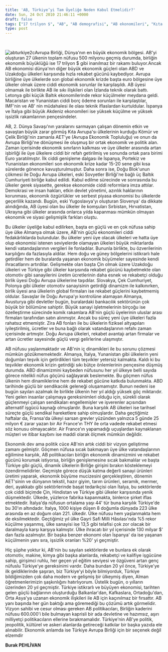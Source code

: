 ```yaml
---
title: 'AB, Türkiye’yi Tam Üyeliğe Neden Kabul Etmelidir?'
date: Sun, 24 Oct 2010 21:46:11 +0000
draft: false
tags: ["17 trilyon $", "AB", "AB demografisi", "AB ekonomileri", "Kıta Avrupası", "Kömür ve Çelik Birliği", "Politika", "THY", "Türkiye ve AB İlişkileri", "Uluslarası İlişkiler"]
type: post
---
```











 











![abturkiye2c](http://www.turkhaber.com.ua/images/stories/abturkiye2c.jpg)Avrupa Birliği, Dünya'nın en büyük ekonomik bölgesi. AB'yi oluşturan 27 ülkenin toplam nüfusu 500 milyonu geçmiş durumda, birliğin ekonomik büyüklüğü ise 17 trilyon $ gibi inanılmaz bir rakamı buluyor.Ancak AB ekonomisi dünya'nın diğer büyük ekonomik güçleri olan ABD ve Uzakdoğu ülkeleri karşısında hızla rekabet gücünü kaybediyor. Avrupa birliğine üye ülkelerde son global ekonomik krizde başta euro bölgesine üye ülkeler olmak üzere ciddi ekonomik sorunlar ile karşılaşıldı. AB üyesi olmamak ile birlikte AB ile sıkı ilişkileri olan İzlanda teknik olarak battı. Letonya gibi küçük Baltık ekonomilerinde rekor küçülmeler meydana geldi. Macaristan ve Yunanistan ciddi borç ödeme sorunları ile karşılaştılar, IMF'nin ve AB' nin müdahalesi ile olası teknik iflaslardan kurtuldular. İspanya ve İtalya gibi büyük Akdeniz ekonomileri ise yüksek küçülme ve yüksek işsizlik rakamlarının pençesindeler.


AB, 2. Dünya Savaşı'nın yaralarını sarmayan çalışan dönemin etkin ve savaştan büyük zarar görmüş Kıta Avrupa'sı ülkelerinin kurduğu Kömür ve Çelik Birliği'nin zamanla AET'ye (Avrupa Ekonomik Topluluğu) ve onun da Avrupa Birliği'ne dönüşmesi ile oluşmuş bir ortak ekonomik ve politik alan. Zaman içerisinde ekonomik sınırların kalkması ve üye ülkeler arasında artan işbirliği ile üye ülkelere ciddi bir refah getirilmiş ve sonunda ortak para birimi Euro yaratılmıştır. İlk ciddi genişleme dalgası ile İspanya, Portekiz ve Yunanistan ekonomileri son ekonomik krize kadar 15-20 sene gibi kısa sürelerde gönence kavuşturulmuştur. Daha sonra ise, Doğu Blok'unun çökmesi ile Doğu Avrupa ülkeleri, eski Sovyetler Birliği'ne bağlı üç Baltık Cumhuriyeti birliğe kabul edildi. Kabul edilme sürecinde ve sonrasında bu ülkeler gerek siyasette, gerekse ekonomide ciddi reformlara imza attılar. Demokrasi ve insan hakları, etkin devlet yönetimi, azınlık haklarının korunması, ekonomik özgürlükler ve serbest piyasa ekonomisi bu ülkelerde geçerlilik kazandı. Bugün, eski Yugoslavya'yı oluşturan Slovenya' da dikkate alındığında, AB üyesi olan bu ülkeler ile komşuları Sırbistan, Hırvatistan, Ukrayna gibi ülkeler arasında onlarca yılda kapanması mümkün olmayan ekonomik ve siyasi gelişmişlik farkları oluştu.




Bu ülkeler üyeliğe kabul edilirken, başta en güçlü ve en çok nüfusa sahip üye ülke Almanya olmak üzere, AB'nin güçlü ekonomileri ciddi fedakârlıklarda bulundular. Bu ülkeler yeni üye olacak ülkeleri ve hatta üye olup ekonomisi istenen seviyelerde olamayan ülkeleri büyük miktarlarda kendi vatandaşlarının vergileri ile fonladılar. Bununla birlikte, bu özverilerinin karşılığını da fazlasıyla aldılar. Hem doğu ve güney bölgelerini istikrarlı hale getirdiler hem de buralarda yaşanan ekonomik büyümeler sayesinde kendi ihracatlarını artırdılar. Gelişmekte olan başta Çin olmak üzere Uzakdoğu ülkeleri ve Türkiye gibi ülkeler karşısında rekabet gücünü kaybetmekte olan otomotiv gibi sanayilerini üretim ücretlerinin daha esnek ve rekabetçi olduğu birlik üyesi Doğu Avrupa ülkelerine taşıdılar. Slovakya, Çek Cumhuriyet, Polonya gibi ülkeler otomotiv sanayisinin getirdiği dinamizm ile kalkınırken, birlik üyesi ana ülkelerin global firmaları ise rekabet güçlerini kaybetmemiş oldular. Savaşlar ile Doğu Avrupa'yı kontrolüne alamayan Almanya, Avusturya gibi devletler bugün, buralardaki bankacılık sektörünün çok büyük bir bölümüne sahiptir. Büyük sanayi işletmelerinin birçoğu ise özelleştirme sürecinde komik rakamlara AB'nin güçlü üyelerinin uluslar arası firmaları tarafından satın alınmıştır. Ancak bu süreç yeni üye ülkeleri fazla rahatsız etmemiştir. Zira AB fonları ile bu ülkelerin fiziksel altyapıları iyileştirilmiş, ücretler ve buna bağlı olarak vatandaşlarının refahı zaman içerisinde artmıştır. Doğu Avrupa ülkeleri, rekabet avantajı artan firmalar ve artan ücretler sayesinde güçlü vergi gelirlerine ulaşmıştır.




AB nüfusu yaşlanmaktadır ve AB'nin iç dinamikleri ile bu sorunu çözmesi mümkün gözükmemektedir. Almanya, İtalya, Yunanistan gibi ülkelerin yeni doğumları teşvik için getirdikleri tüm teşvikler yetersiz kalmakta. Kaldı ki bu teşvikler ekonomik krizin getirdiği sıkı bütçe önlemlerinin pençesine düşmüş durumda. ABD dinamizmini kaybeden nüfusunu her yıl ülkeye belli sayıda görece nitelikli nüfus göçünü sağlayarak beslemekte. Bu göçmen nüfus ülkenin hem dinamiklerine hem de rekabet gücüne katkıda bulunmakta. ABD tarihinde güçlü bir sendikacılık geleneği oluşamamıştır. Bunun nedeni ise bugün sayıları azalmak ile birlikte ülkenin her yıl aldığı yüksek göç miktarıdır. Yeni gelen insanlar çalışmaya gereksinimleri olduğu için, sürekli olarak güçlenmeyi çalışan sendikaları engellemişler ve işverenler açısından alternatif işgücü kaynağı olmuşlardır. Buna karşılık AB ülkeleri ise tarihsel süreçte güçlü sendikal hareketlere sahip olmuşlardır. Daha geçtiğimiz haftalar da, Fransa'da ülkeyi sarsan grevler yüzünden yalnızca 5 günde 25 milyon € zarar yazan bir Air France'ın THY ile orta vadede rekabet etmesi söz konusu olmayacaktır. Air France'ın yapamadığı uçuşlardan kaynaklanan müşteri ve itibar kaybını ise maddi olarak ölçmek mümkün değildir.




Ekonomik dev ama politik cüce AB'nin artık ciddi bir vizyon geliştirme zamanı gelmiştir. Göçmen nüfusa sıcak bakmayan üye ülke vatandaşlarının eğilimine karşılık, AB politikacıları birliğin ekonomik dinamizmini ve rekabet gücünü korumak istiyorsa, birliğin genişlemesine sıcak bakmalılar ve başta Türkiye gibi güçlü, dinamik ülkelerin Birliğe girişini bırakın kösteklemeyi özendirmelidirler. Geçmişte görece düşük katma değerli sanayi ürünleri üretimi yaparak, ekonomik büyüme mucizesini gerçekleştiren, dönemin AET'sinin ve dünyanın tekstil, hazır giyim, tarım ürünleri, seramik, mermer, deri, ayakkabı gibi sektörlerinde başat tedarikçisi olan İtalya, bu sektörlerde çok ciddi biçimde Çin, Hindistan ve Türkiye gibi ülkeler karşısında yenik düşmektedir. Ülkede, yüzlerce fabrika kapanmakta, binlerce şirket iflas etmektedir. İtalya'da nüfusun ortalama yaşı 44' tür buna karşılık Türkiye'de bu 30'ın altındadır. İtalya, 1000 kişiye düşen 8 doğumla dünyada 223 ülke arasında en az doğum olan 221. ülkedir. Ülke nüfusu hem yaşlanmakta hem de eksilmektedir. Geçtiğimiz yıl ülke Gayri Safi Milli Hâsılası'nda %5 rekor küçülme yaşanmış, ülke sanayisi ise 13,5 gibi telafisi çok zor olacak bir daralmayla karşı karşıya kalmıştır. Ülke ihracatı bir yıl içerisinde 130 milyar $' dan fazla azalmıştır. Bir başka benzer ekonomi olan İspanya' da ise yaşanan küçülmenin yanı sıra, işsizlik oranları %20' yi geçmiştir.




Hiç şüphe yoktur ki, AB'nin bu sayılan sektörlerde ve bunlara ek olarak otomotiv, makine, kimya gibi başka alanlarda, rekabetçi ve kalifiye işgücüne sahip, girişimci ruhlu, her geçen yıl eğitim seviyesi ve özgüveni artan genç nüfuslu Türkiye'ye gereksinimi vardır. Daha bundan 20 yıl önce, Türkiye'ye ilk geldiklerinde şaşıran, biz Türkiye'yi böyle bilmiyorduk, Türkiye bildiğimizden çok daha modern ve gelişmiş bir ülkeymiş diyen, Alman öğretmenlerimizin şaşkınlığını hatırlıyorum. Üstelik bugün, o yılların üzerinden 20 yıl geçmiştir. Türkiye istikrarlı ve büyüyen ekonomisi, tarihten gelen güçlü bağlarının oluşturduğu Balkanlar'dan, Kafkaslara, Ortadoğu'dan, Orta Asya'ya uzanan ekonomik ilişkileri ile AB için kaçınılmaz bir fırsattır. AB yanı başında her gün baktığı ama göremediği bu çözümü artık görmelidir. Vizyon sahibi ve cesur olması gereken AB politikacıları, Birliğin kaderini nüfusu 600.000'i bile bulmayan kaprisli bir ada devletine ve hazımsız, aşırı milliyetçi politikacıların ellerine bırakmamalıdır. Türkiye'nin AB'ye politik, jeopolitik, kültürel ve askeri alanlarda getireceği katkılar bir başka yazıda ele alınabilir. Ekonomik anlamda ise Türkiye Avrupa Birliği için bir seçenek değil elzemdir




**Burak PEHLİVAN**


